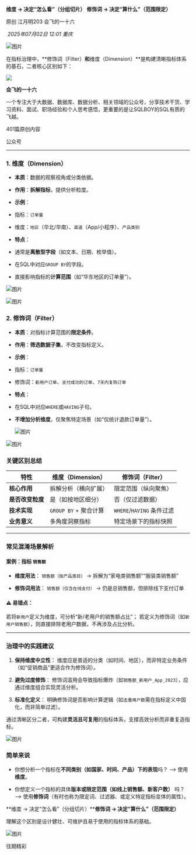 
**维度 → 决定“怎么看”（分组切片）** 
**修饰词 → 决定“算什么”（范围限定）**

原创 江月明203 会飞的一十六

 _2025年07月02日 12:01_ _重庆_

![图片](https://mmbiz.qpic.cn/mmbiz_png/6raRf5C1HIRvCG70MyOn7mSlDYZ2BGXwmxPmUv3ibbg61SJkAfnWgibPv1zQorlU0b50kSB6UeZ11B0lgrrUeEDg/640?wx_fmt=png&from=appmsg&watermark=1&tp=webp&wxfrom=5&wx_lazy=1)

在指标治理中，**修饰词（Filter）**和**维度（Dimension）**是构建清晰指标体系的基石，二者核心区别如下：

![](http://mmbiz.qpic.cn/mmbiz_png/6raRf5C1HIRrVIseuBC5rBZWKnoW5RZaLsGTMRJPl6JJnkJdSmdzjTgicUVY4VRicoLWggUmdbH0FdbemTy8KGrA/300?wx_fmt=png&wxfrom=19)

**会飞的一十六**

一个专注大于大数据、数据库、数据分析、相关领域的公众号，分享技术干货、学习资料、面试、职场经验和个人思考感悟，更重要的是让SQLBOY的SQL有质的飞越。

401篇原创内容

公众号

---

### **1. 维度（Dimension）**

- **本质**：数据的观察视角或分类依据。
    
- **作用**：**拆解指标**，提供分析粒度。
    
- **示例**：
    

- 指标：`订单量`
    
- 维度：`地区`（华北/华南）、`渠道`（App/小程序）、`产品类别`
    

- **特点**：
    

- 通常是**离散型字段**（如文本、日期、枚举值）。
    
- 在SQL中对应`GROUP BY`的字段。
    
- 直接影响指标的**计算范围**（如“华东地区的订单量”）。
    

![图片](https://mmbiz.qpic.cn/mmbiz_png/6raRf5C1HIRvCG70MyOn7mSlDYZ2BGXwn5wUdsHIo8KicqvVTNlFtaPplfRrSPgsFZMmNws9SicfZ6mZ2XDhYIHg/640?wx_fmt=png&from=appmsg&watermark=1&tp=webp&wxfrom=5&wx_lazy=1)

![图片](https://mmbiz.qpic.cn/mmbiz_png/6raRf5C1HIRvCG70MyOn7mSlDYZ2BGXw6SMAKy36Kj8wv03BZpNmGibdm9rkZdIptsyP8icibZXu9rricaAPnFgY6g/640?wx_fmt=png&from=appmsg&watermark=1&tp=webp&wxfrom=5&wx_lazy=1)

### **2. 修饰词（Filter）**

- **本质**：对指标计算范围的**限定条件**。
    
- **作用**：**筛选数据子集**，不改变指标定义。
    
- **示例**：
    

- 指标：`订单量`
    
- 修饰词：`新用户订单`、`支付成功的订单`、`7天内复购订单`
    

- **特点**：
    

- 在SQL中对应`WHERE`或`HAVING`子句。
    
- **不增加分析维度**，仅聚焦特定场景（如“仅统计退款订单量”）。
    
    ![图片](https://mmbiz.qpic.cn/mmbiz_png/6raRf5C1HIRvCG70MyOn7mSlDYZ2BGXwNtkYkic2haGSsk4A6as7LdvsiaJCRDqUqsbar0LlXZOgg8ic2AR073E8g/640?wx_fmt=png&from=appmsg&watermark=1&tp=webp&wxfrom=5&wx_lazy=1)
    

![图片](https://mmbiz.qpic.cn/mmbiz_png/6raRf5C1HIRvCG70MyOn7mSlDYZ2BGXwtg4nKicKQia9UkQ0YzDa2Y5fiaB6mZJFFr7fiauHL7gZoMxuaP9UftJf7Q/640?wx_fmt=png&from=appmsg&watermark=1&tp=webp&wxfrom=5&wx_lazy=1)

### **关键区别总结**

|**特性**|维度（Dimension）|修饰词（Filter）|
|---|---|---|
|**核心作用**|拆解分析（横向扩展）|限定范围（纵向聚焦）|
|**是否改变粒度**|是（如按地区细分）|否（仅过滤数据）|
|**技术实现**|`GROUP BY` + 聚合计算|`WHERE`/`HAVING` 条件过滤|
|**业务意义**|多角度洞察指标|特定场景下的指标快照|

---

### **常见混淆场景解析**

#### 案例：指标 `销售额`

- **维度用法**： `销售额（按产品类目）` → 拆解为“家电类销售额”“服装类销售额”
    
- **修饰词用法**： `销售额（仅含在线支付）` → 仍是总销售额，但排除线下支付订单
    

#### ⚠️ 易错点：

若将`新用户`定义为维度，可分析“新/老用户的销售额占比”； 若定义为修饰词（如`新用户销售额`），则直接排除老用户数据，不再涉及占比分析。

---

### **治理中的实践建议**

1. **保持维度中立性**： 维度应是普适的分类（如时间、地区），而非特定业务条件（如“促销商品”更适合作为修饰词）。
    
2. **避免过度修饰**： 修饰词滥用会导致指标爆炸（如`销售额_新用户_App_2023`），应通过维度组合实现灵活分析。
    
3. **标准化定义**： 明确修饰词是否影响计算逻辑（如`去重用户数`需在指标定义中固化，而非简单过滤）。
    

通过清晰区分二者，可构建**灵活且可复用**的指标体系，支撑高效分析而非重复造指标。

![图片](https://mmbiz.qpic.cn/mmbiz_png/6raRf5C1HIRvCG70MyOn7mSlDYZ2BGXwkGXgWnKia8H6Ek8NtibPc1vicqEgKhh6JYa4y0liblBlZWia9uIZLIG24Kw/640?wx_fmt=png&from=appmsg&watermark=1&tp=webp&wxfrom=5&wx_lazy=1)

### 简单来说

- 你想分析一个指标在**不同类别（如国家、时间、产品）下的表现**吗？ ——> 使用**维度**。
    
- 你想定义一个指标的具体**版本或限定范围（如线上销售额、新客户数）** 吗？ ——> 使用**修饰词**（有时也称为限定词、过滤器、或定义特定指标变体的属性）。
    

**维度 → 决定“怎么看”（分组切片）****修饰词 → 决定“算什么”（范围限定）**

理解这个区别是设计健壮、可维护且易于使用的指标体系的基础。

![图片](https://mmbiz.qpic.cn/mmbiz_png/6raRf5C1HIRvCG70MyOn7mSlDYZ2BGXwUPUlwFRwLjhnF0qVMia9iavUCz334WiaZWVYl7Oic9wI9P5rhghqW2mbAw/640?wx_fmt=png&from=appmsg&watermark=1&tp=webp&wxfrom=5&wx_lazy=1)

  

  

  

  

  

  

  

  

往期精彩